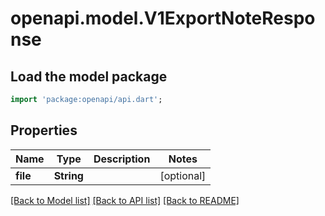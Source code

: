 # openapi.model.V1ExportNoteResponse

## Load the model package
```dart
import 'package:openapi/api.dart';
```

## Properties
Name | Type | Description | Notes
------------ | ------------- | ------------- | -------------
**file** | **String** |  | [optional] 

[[Back to Model list]](../README.md#documentation-for-models) [[Back to API list]](../README.md#documentation-for-api-endpoints) [[Back to README]](../README.md)


